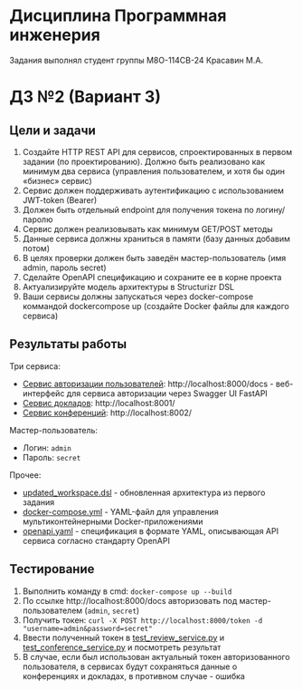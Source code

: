 # Дисциплина Программная инженерия
Задания выполнял студент группы М8О-114СВ-24 Красавин М.А.
# ДЗ №2 (Вариант 3)
## Цели и задачи
1. Создайте HTTP REST API для сервисов, спроектированных в первом задании (по
проектированию). Должно быть реализовано как минимум два сервиса
(управления пользователем, и хотя бы один «бизнес» сервис)
2. Сервис должен поддерживать аутентификацию с использованием JWT-token
(Bearer)
3. Должен быть отдельный endpoint для получения токена по логину/паролю
4. Сервис должен реализовывать как минимум GET/POST методы
5. Данные сервиса должны храниться в памяти (базу данных добавим потом)
6. В целях проверки должен быть заведён мастер-пользователь (имя admin,
пароль secret)
7. Сделайте OpenAPI спецификацию и сохраните ее в корне проекта
8. Актуализируйте модель архитектуры в Structurizr DSL
9. Ваши сервисы должны запускаться через docker-compose коммандой dockercompose up (создайте Docker файлы для каждого сервиса)
## Результаты работы
Три сервиса:
* [Сервис авторизации пользователей](): http://localhost:8000/docs - веб-интерфейс для сервиса авторизации через Swagger UI FastAPI
* [Сервис докладов](): http://localhost:8001/
* [Сервис конференций](): http://localhost:8002/

Мастер-пользователь:
* Логин: `admin`
* Пароль: `secret`

Прочее:

* [updated_workspace.dsl]() - обновленная архитектура из первого задания
* [docker-compose.yml]() - YAML-файл для управления мультиконтейнерными Docker-приложениями
* [openapi.yaml]() - спецификация в формате YAML, описывающая API сервиса согласно стандарту OpenAPI

## Тестирование
1. Выполнить команду в cmd: `docker-compose up --build`
2. По ссылке http://localhost:8000/docs авторизовать под мастер-пользователем (`admin`, `secret`)
3. Получить токен: `curl -X POST http://localhost:8000/token -d "username=admin&password=secret"`
4. Ввести полученный токен в [test_review_service.py]() и [test_conference_service.py]() и посмотреть результат
5. В случае, если был использован актуальный токен авторизованного пользователя, в сервисах будут сохраняться данные о конференциях и докладах, в противном случае - ошибка